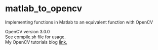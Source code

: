 # matlab_to_opencv
Implementing functions in Matlab to an equivalent function with OpenCV  

OpenCV version 3.0.0    
See compile.sh file for usage.  
My OpenCV tutorials blog [link.](http://open-cv.blogspot.in/)  